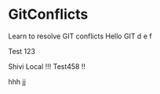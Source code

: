# GitConflicts
Learn to resolve GIT conflicts
Hello GIT
d
e
f

Test 123

Shivi Local !!!
Test458  !!

hhh
jj